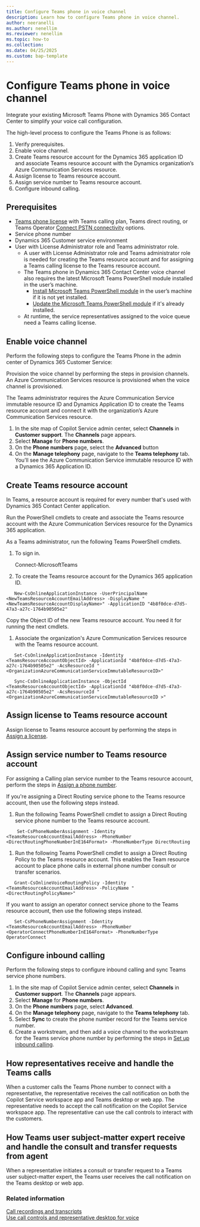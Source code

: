 ```yaml
---
title: Configure Teams phone in voice channel
description: Learn how to configure Teams phone in voice channel.
author: neeranelli
ms.author: nenellim
ms.reviewer: nenellim
ms.topic: how-to 
ms.collection: 
ms.date: 04/25/2025
ms.custom: bap-template
---
```


# Configure Teams phone in voice channel

Integrate your existing Microsoft Teams Phone with Dynamics 365 Contact Center to simplify your voice call configuration.

The high-level process to configure the Teams Phone is as follows:

1. Verify prerequisites.
1. Enable voice channel.
1. Create Teams resource account for the Dynamics 365 application ID and associate Teams resource account with the Dynamics organization’s Azure Communication Services resource.
1. Assign license to Teams resource account.
1. Assign service number to Teams resource account.
1. Configure inbound calling.

## Prerequisites

- [Teams phone license](/microsoftteams/user-access) with Teams calling plan, Teams direct routing, or Teams Operator [Connect PSTN connectivity](/microsoftteams/pstn-connectivity) options.
- Service phone number
- Dynamics 365 Customer service environment 
- User with License Administrator role and Teams administrator role.
  - A user with License Administrator role and Teams administrator role is needed for creating the Teams resource account and for assigning a Teams calling license to the Teams resource account.
  - The Teams phone in Dynamics 365 Contact Center voice channel also requires the latest Microsoft Teams PowerShell module installed in the user’s machine.
    - [Install Microsoft Teams PowerShell module](/microsoftteams/teams-powershell-install#installing-using-the-powershellgallery) in the user’s machine if it is not yet installed.
    - [Update the Microsoft Teams PowerShell module](/microsoftteams/teams-powershell-install#update-teams-powershell-module) if it's already installed.
  - At runtime, the service representatives assigned to the voice queue need a Teams calling license.

## Enable voice channel

Perform the following steps to configure the Teams Phone in the admin center of Dynamics 365 Customer Service:

Provision the voice channel by performing the steps in provision channels. An Azure Communication Services resource is provisioned when the voice channel is provisioned.

The Teams administrator requires the Azure Communication Service immutable resource ID and Dynamics Application ID to create the Teams resource account and connect it with the organization’s Azure Communication Services resource. 
1.	In the site map of Copilot Service admin center, select **Channels** in **Customer support**. The **Channels** page appears.
1.	Select **Manage** for **Phone numbers**.
1.	On the **Phone numbers** page, select the **Advanced** button
1.	On the **Manage telephony** page, navigate to the **Teams telephony** tab. You’ll see the Azure Communication Service immutable resource ID with a Dynamics 365 Application ID.

## Create Teams resource account

In Teams, a resource account is required for every number that's used with Dynamics 365 Contact Center application.

Run the PowerShell cmdlets to create and associate the Teams resource account with the Azure Communication Services resource for the Dynamics 365 application.

As a Teams administrator, run the following Teams PowerShell cmdlets.

1. To sign in.

   Connect-MicrosoftTeams

1. To create the Teams resource account for the Dynamics 365 application ID.
```
   New-CsOnlineApplicationInstance -UserPrincipalName <NewTeamsResourceAccountEmailAddress> -DisplayName "<NewTeamsResourceAccountDisplayName>" -ApplicationID "4b8f0dce-d7d5-47a3-a27c-1764b90505e2"
```
   Copy the Object ID of the new Teams resource account. You need it for running the next cmdlets.

1. Associate the organization's Azure Communication Services resource with the Teams resource account.
```
   Set-CsOnlineApplicationInstance -Identity <TeamsResourceAccountObjectId> -ApplicationId "4b8f0dce-d7d5-47a3-a27c-1764b90505e2" -AcsResourceId "<OrganizationAzureCommunicationServiceImmutableResourceID>"
   
   Sync-CsOnlineApplicationInstance -ObjectId <TeamsResourceAccountObjectId> -ApplicationId "4b8f0dce-d7d5-47a3-a27c-1764b90505e2" -AcsResourceId "<OrganizationAzureCommunicationServiceImmutableResourceID >"
```

## Assign license to Teams resource account

Assign license to Teams resource account by performing the steps in [Assign a license](/microsoftteams/manage-resource-accounts#assign-a-license).

## Assign service number to Teams resource account

For assigning a Calling plan service number to the Teams resource account, perform the steps in [Assign a phone number](/microsoftteams/manage-resource-accounts#assign-a-phone-number).

If you're assigning a Direct Routing service phone to the Teams resource account, then use the following steps instead.

1. Run the following Teams PowerShell cmdlet to assign a Direct Routing service phone number to the Teams resource account.
```
    Set-CsPhoneNumberAssignment -Identity <TeamsResourceAccountEmailAddress> -PhoneNumber <DirectRoutingPhoneNumberInE164Format> -PhoneNumberType DirectRouting
```
1. Run the following Teams PowerShell cmdlet to assign a Direct Routing Policy to the Teams resource account. This enables the Team resource account to place phone calls in external phone number consult or transfer scenarios.

```
   Grant-CsOnlineVoiceRoutingPolicy -Identity <TeamsResourceAccountEmailAddress> -PolicyName "<DirectRoutingPolicyName>"
```
If you want to assign an operator connect service phone to the Teams resource account, then use the following steps instead.

```   
   Set-CsPhoneNumberAssignment -Identity <TeamsResourceAccountEmailAddress> -PhoneNumber <OperatorConnectPhoneNumberInE164Format> -PhoneNumberType OperatorConnect
```
 
## Configure inbound calling

Perform the following steps to configure inbound calling and sync Teams service phone numbers.

1. In the site map of Copilot Service admin center, select **Channels** in **Customer support**. The **Channels** page appears.
1. Select **Manage** for **Phone numbers**.
1. On the **Phone numbers** page, select **Advanced**.
1. On the **Manage telephony** page, navigate to the **Teams telephony** tab.
1. Select **Sync** to create the phone number record for the Teams service number. 
1. Create a workstream, and then add a voice channel to the workstream for the Teams service phone number by performing the steps in [Set up inbound calling](/dynamics365/customer-service/administer/voice-channel-inbound-calling).

## How representatives receive and handle the Teams calls

When a customer calls the Teams Phone number to connect with a representative, the representative receives the call notification on both the Copilot Service workspace app and Teams desktop or web app. The representative needs to accept the call notification on the Copilot Service workspace app. The representative can use the call controls to interact with the customers.

## How Teams user subject-matter expert receive and handle the consult and transfer requests from agent

When a representative initiates a consult or transfer request to a Teams user subject-matter expert, the Teams user receives the call notification on the Teams desktop or web app.

### Related information

[Call recordings and transcripts](/dynamics365/customer-service/administer/voice-channel-configure-transcripts?context=/dynamics365/contact-center/context/administer-context)   
[Use call controls and representative desktop for voice](../use/voice-channel-agent-experience.md)  



